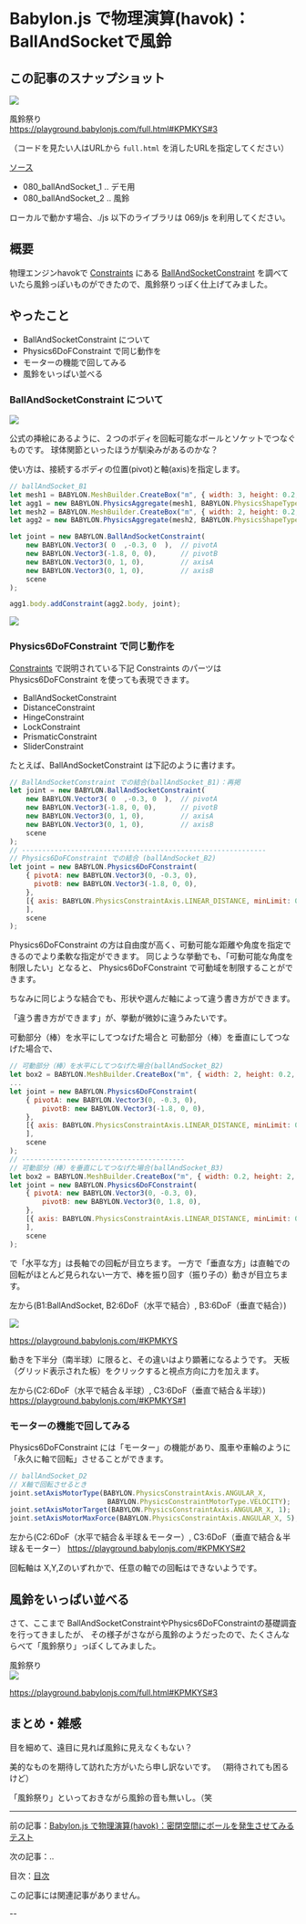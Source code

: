# Babylon.js で物理演算(havok)：BallAndSocketで風鈴

## この記事のスナップショット

![](080/pic/080_ss_00.jpg)

風鈴祭り  
https://playground.babylonjs.com/full.html#KPMKYS#3

（コードを見たい人はURLから `full.html` を消したURLを指定してください）

[ソース](080/)

- 080_ballAndSocket_1 .. デモ用
- 080_ballAndSocket_2 .. 風鈴

ローカルで動かす場合、./js 以下のライブラリは 069/js を利用してください。

## 概要

物理エンジンhavokで
[Constraints](https://doc.babylonjs.com/features/featuresDeepDive/physics/constraints/)
にある
[BallAndSocketConstraint](https://doc.babylonjs.com/typedoc/classes/BABYLON.BallAndSocketConstraint)
を調べていたら風鈴っぽいものができたので、風鈴祭りっぽく仕上げてみました。

## やったこと

- BallAndSocketConstraint について
- Physics6DoFConstraint で同じ動作を
- モーターの機能で回してみる
- 風鈴をいっぱい並べる

### BallAndSocketConstraint について

![](https://doc.babylonjs.com/img/how_to/physics/ballnsocket.jpg)

公式の挿絵にあるように、２つのボディを回転可能なボールとソケットでつなぐものです。
球体関節といったほうが馴染みがあるのかな？

使い方は、接続するボディの位置(pivot)と軸(axis)を指定します。

```js
// ballAndSocket_B1
let mesh1 = BABYLON.MeshBuilder.CreateBox("m", { width: 3, height: 0.2, depth: 3 }, scene);
let agg1 = new BABYLON.PhysicsAggregate(mesh1, BABYLON.PhysicsShapeType.BOX, { mass: 0, restitution: 1 }, scene);
let mesh2 = BABYLON.MeshBuilder.CreateBox("m", { width: 2, height: 0.2, depth: 0.2 }, scene);
let agg2 = new BABYLON.PhysicsAggregate(mesh2, BABYLON.PhysicsShapeType.BOX, { mass: 1, restitution: 1 }, scene);

let joint = new BABYLON.BallAndSocketConstraint(
    new BABYLON.Vector3( 0  ,-0.3, 0  ),  // pivotA
    new BABYLON.Vector3(-1.8, 0, 0),      // pivotB
    new BABYLON.Vector3(0, 1, 0),         // axisA
    new BABYLON.Vector3(0, 1, 0),         // axisB
    scene
);

agg1.body.addConstraint(agg2.body, joint);
```

![](080/pic/080_ss_11.jpg)


### Physics6DoFConstraint で同じ動作を

[Constraints](https://doc.babylonjs.com/features/featuresDeepDive/physics/constraints/)
で説明されている下記 Constraints のパーツは Physics6DoFConstraint を使っても表現できます。

- BallAndSocketConstraint
- DistanceConstraint
- HingeConstraint
- LockConstraint
- PrismaticConstraint
- SliderConstraint

たとえば、BallAndSocketConstraint は下記のように書けます。

```js
// BallAndSocketConstraint での結合(ballAndSocket_B1)：再掲
let joint = new BABYLON.BallAndSocketConstraint(
    new BABYLON.Vector3( 0  ,-0.3, 0  ),  // pivotA
    new BABYLON.Vector3(-1.8, 0, 0),      // pivotB
    new BABYLON.Vector3(0, 1, 0),         // axisA
    new BABYLON.Vector3(0, 1, 0),         // axisB
    scene
);
// ------------------------------------------------------------
// Physics6DoFConstraint での結合 (ballAndSocket_B2)
let joint = new BABYLON.Physics6DoFConstraint(
    { pivotA: new BABYLON.Vector3(0, -0.3, 0),
      pivotB: new BABYLON.Vector3(-1.8, 0, 0),
    },
    [{ axis: BABYLON.PhysicsConstraintAxis.LINEAR_DISTANCE, minLimit: 0, maxLimit: 0, },
    ],
    scene
);
```

Physics6DoFConstraint の方は自由度が高く、可動可能な距離や角度を指定できるのでより柔軟な指定ができます。
同じような挙動でも、「可動可能な角度を制限したい」となると、
Physics6DoFConstraint で可動域を制限することができます。

ちなみに同じような結合でも、形状や選んだ軸によって違う書き方ができます。

「違う書き方ができます」が、挙動が微妙に違うみたいです。

可動部分（棒）を水平にしてつなげた場合と
可動部分（棒）を垂直にしてつなげた場合で、
```js
// 可動部分（棒）を水平にしてつなげた場合(ballAndSocket_B2)
let box2 = BABYLON.MeshBuilder.CreateBox("m", { width: 2, height: 0.2, depth: 0.2 }, scene);
...
let joint = new BABYLON.Physics6DoFConstraint(
    { pivotA: new BABYLON.Vector3(0, -0.3, 0),
        pivotB: new BABYLON.Vector3(-1.8, 0, 0),
    },
    [{ axis: BABYLON.PhysicsConstraintAxis.LINEAR_DISTANCE, minLimit: 0, maxLimit: 0, },
    ],
    scene
);
// ----------------------------------------
// 可動部分（棒）を垂直にしてつなげた場合(ballAndSocket_B3)
let box2 = BABYLON.MeshBuilder.CreateBox("m", { width: 0.2, height: 2, depth: 0.2 }, scene);
let joint = new BABYLON.Physics6DoFConstraint(
    { pivotA: new BABYLON.Vector3(0, -0.3, 0),
        pivotB: new BABYLON.Vector3(0, 1.8, 0),
    },
    [{ axis: BABYLON.PhysicsConstraintAxis.LINEAR_DISTANCE, minLimit: 0, maxLimit: 0, },
    ],
    scene
);
```

で「水平な方」は長軸での回転が目立ちます。
一方で「垂直な方」は直軸での回転がほとんど見られない一方で、棒を振り回す（振り子の）動きが目立ちます。

左から(B1:BallAndSocket, B2:6DoF（水平で結合）, B3:6DoF（垂直で結合）)

![](080/pic/080_ss_12.jpg)

https://playground.babylonjs.com/#KPMKYS


動きを下半分（南半球）に限ると、その違いはより顕著になるようです。
天板（グリッド表示された板）をクリックすると視点方向に力を加えます。

左から(C2:6DoF（水平で結合＆半球）, C3:6DoF（垂直で結合＆半球）)
https://playground.babylonjs.com/#KPMKYS#1

### モーターの機能で回してみる

Physics6DoFConstraint には「モーター」の機能があり、風車や車輪のように「永久に軸で回転」させることができます。


```js
// ballAndSocket_D2
// X軸で回転させるとき
joint.setAxisMotorType(BABYLON.PhysicsConstraintAxis.ANGULAR_X,
                        BABYLON.PhysicsConstraintMotorType.VELOCITY);
joint.setAxisMotorTarget(BABYLON.PhysicsConstraintAxis.ANGULAR_X, 1);
joint.setAxisMotorMaxForce(BABYLON.PhysicsConstraintAxis.ANGULAR_X, 5);
```

左から(C2:6DoF（水平で結合＆半球＆モーター）, C3:6DoF（垂直で結合＆半球＆モーター）
https://playground.babylonjs.com/#KPMKYS#2

回転軸は X,Y,Zのいずれかで、任意の軸での回転はできないようです。

## 風鈴をいっぱい並べる

さて、ここまで
BallAndSocketConstraintやPhysics6DoFConstraintの基礎調査を行ってきましたが、
その様子がさながら風鈴のようだったので、たくさんならべて「風鈴祭り」っぽくしてみました。

風鈴祭り  
![](080/pic/080_ss_00.jpg)

https://playground.babylonjs.com/full.html#KPMKYS#3

## まとめ・雑感

目を細めて、遠目に見れば風鈴に見えなくもない？

美的なものを期待して訪れた方がいたら申し訳ないです。
（期待されても困るけど）

「風鈴祭り」といっておきながら風鈴の音も無いし。（笑


------------------------------------------------------------

前の記事：[Babylon.js で物理演算(havok)：密閉空間にボールを発生させてみるテスト](079.md)

次の記事：..


目次：[目次](000.md)

この記事には関連記事がありません。

--
